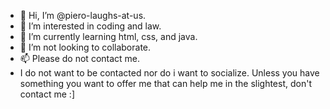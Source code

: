 - 👋 Hi, I’m @piero-laughs-at-us.
- 👀 I’m interested in coding and law.
- 🌱 I’m currently learning html, css, and java.
- 💞️ I’m not looking to collaborate.
- 📫 Please do not contact me.
- I do not want to be contacted nor do i want to socialize. Unless you have something you want to offer me that can help me in the slightest, don't contact me :]
